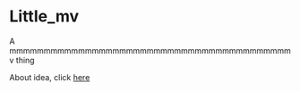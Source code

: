# Little_mv

A mmmmmmmmmmmmmmmmmmmmmmmmmmmmmmmmmmmmmmmmmv thing

About idea, click [here](https://github.com/Docupa/little_mv/blob/master/idea.md)
